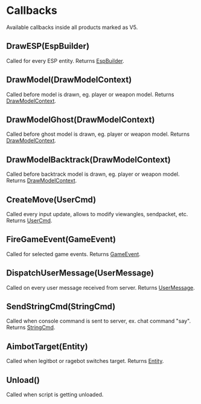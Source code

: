 # Callbacks
Available callbacks inside all products marked as V5.

## DrawESP(EspBuilder)
Called for every ESP entity. Returns [EspBuilder](./class/espbuilder.md).

## DrawModel(DrawModelContext)
Called before model is drawn, eg. player or weapon model. Returns [DrawModelContext](./class/drawmodelcontext.md).

## DrawModelGhost(DrawModelContext)
Called before ghost model is drawn, eg. player or weapon model. Returns [DrawModelContext](./class/drawmodelcontext.md).

## DrawModelBacktrack(DrawModelContext)
Called before backtrack model is drawn, eg. player or weapon model. Returns [DrawModelContext](./class/drawmodelcontext.md).

## CreateMove(UserCmd)
Called every input update, allows to modify viewangles, sendpacket, etc. Returns [UserCmd](./class/usercmd.md).

## FireGameEvent(GameEvent)
Called for selected game events. Returns [GameEvent](./class/gameevent.md).

## DispatchUserMessage(UserMessage)
Called on every user message received from server. Returns [UserMessage](./class/usermessage.md).

## SendStringCmd(StringCmd)
Called when console command is sent to server, ex. chat command "say". Returns [StringCmd](./class/stringcmd.md).

## AimbotTarget(Entity)
Called when legitbot or ragebot switches target. Returns [Entity](./class/entity.md).

## Unload()
Called when script is getting unloaded.

